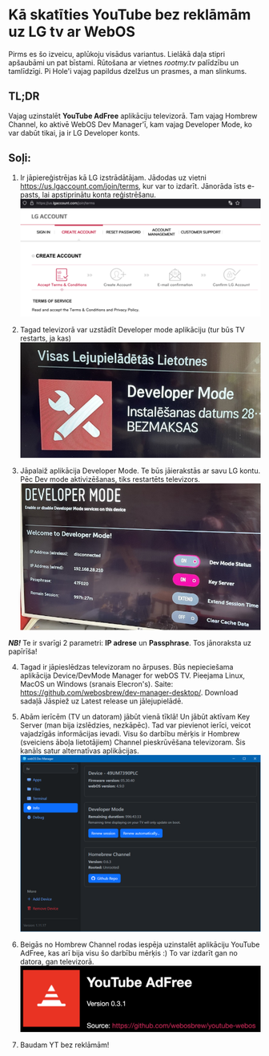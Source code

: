 # Kā skatīties YouTube bez reklāmām uz LG tv ar WebOS

Pirms es šo izveicu, aplūkoju visādus variantus. Lielākā daļa stipri apšaubāmi un pat bīstami. Rūtošana ar vietnes *rootmy.tv* palīdzību un tamlīdzīgi. Pi Hole'i vajag papildus dzelžus un prasmes, a man slinkums.

## TL;DR
Vajag uzinstalēt **YouTube AdFree** aplikāciju televizorā. Tam vajag Hombrew Channel, ko aktivē WebOS Dev Manager'ī, kam vajag Developer Mode, ko var dabūt tikai, ja ir LG Developer konts.

## Soļi:
1. Ir jāpiereģistrējas kā LG izstrādātājam. Jādodas uz vietni https://us.lgaccount.com/join/terms, kur var to izdarīt. Jānorāda īsts e-pasts, lai apstiprinātu konta reģistrēšanu.
   ![reģistrēšanās kā LG izstrādātājam](konta-registresana.png "reg")
   
2. Tagad televizorā var uzstādīt Developer mode aplikāciju (tur būs TV restarts, ja kas)
   ![Vajadzīgā aplikācija iekš TV veikala](IMG_5378.jpg "app")
3. Jāpalaiž aplikācija Developer Mode. Te būs jāierakstās ar savu LG kontu. Pēc Dev mode aktivizēšanas, tiks restartēts televizors.
   ![Developer Mode](IMG_5380.jpg "klacklac")
   
***NB!*** Te ir svarīgi 2 parametri: **IP adrese** un **Passphrase**. Tos jānoraksta uz papīrīša!

4. Tagad ir jāpieslēdzas televizoram no ārpuses. Būs nepieciešama aplikācija Device/DevMode Manager for webOS TV. Pieejama Linux, MacOS un Windows (sranais Elecron's). Saite: https://github.com/webosbrew/dev-manager-desktop/. Download sadaļā Jāspiež uz Latest release un jālejupielādē.
   
5. Abām ierīcēm (TV un datoram) jābūt vienā tīklā! Un jābūt aktīvam Key Server (man bija izslēdzies, nezkāpēc). Tad var pievienot ierīci, veicot vajadzīgās informācijas ievadi. Visu šo darbību mērķis ir Hombrew (sveiciens āboļa lietotājiem) Channel pieskrūvēšana televizoram. Šis kanāls satur alternatīvas aplikācijas.
    ![webos dev manager](webosManager.png "manageris")
   
6. Beigās no Hombrew Channel rodas iespēja uzinstalēt aplikāciju YouTube AdFree, kas arī bija visu šo darbību mērķis :) To var izdarīt gan no datora, gan televizorā.
   ![YouTube AdFree](YTAdFree.png "appa")
   
7. Baudam YT bez reklāmām!
